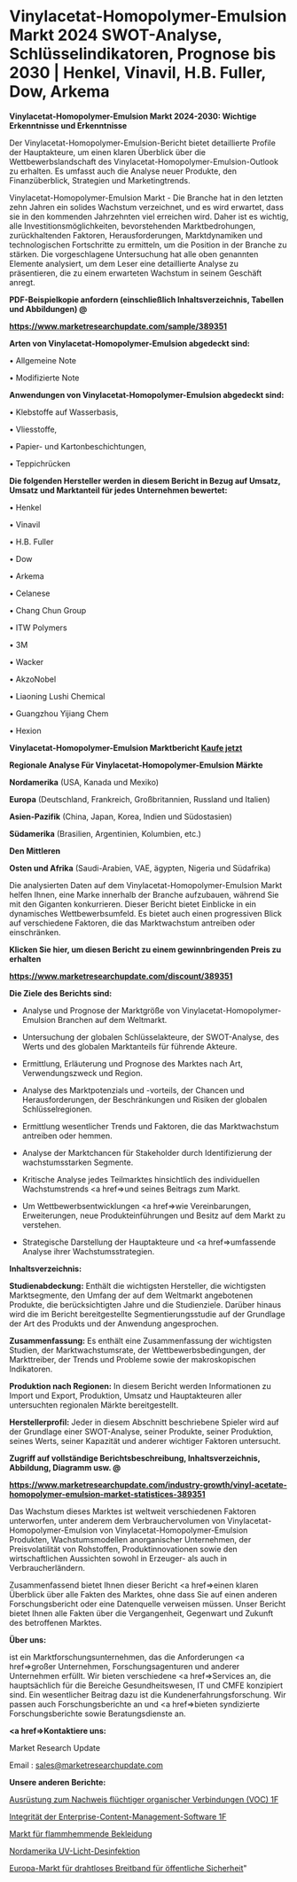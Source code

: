 # Vinylacetat-Homopolymer-Emulsion Markt 2024 SWOT-Analyse, Schlüsselindikatoren, Prognose bis 2030 | Henkel, Vinavil, H.B. Fuller, Dow, Arkema

<strong>Vinylacetat-Homopolymer-Emulsion Markt 2024-2030: Wichtige Erkenntnisse und Erkenntnisse</strong>

Der Vinylacetat-Homopolymer-Emulsion-Bericht bietet detaillierte Profile der Hauptakteure, um einen klaren Überblick über die Wettbewerbslandschaft des Vinylacetat-Homopolymer-Emulsion-Outlook zu erhalten. Es umfasst auch die Analyse neuer Produkte, den Finanzüberblick, Strategien und Marketingtrends.

Vinylacetat-Homopolymer-Emulsion Markt - Die Branche hat in den letzten zehn Jahren ein solides Wachstum verzeichnet, und es wird erwartet, dass sie in den kommenden Jahrzehnten viel erreichen wird. Daher ist es wichtig, alle Investitionsmöglichkeiten, bevorstehenden Marktbedrohungen, zurückhaltenden Faktoren, Herausforderungen, Marktdynamiken und technologischen Fortschritte zu ermitteln, um die Position in der Branche zu stärken. Die vorgeschlagene Untersuchung hat alle oben genannten Elemente analysiert, um dem Leser eine detaillierte Analyse zu präsentieren, die zu einem erwarteten Wachstum in seinem Geschäft anregt.



<strong><b>PDF-Beispielkopie anfordern (einschließlich Inhaltsverzeichnis, Tabellen und Abbildungen) @ </b></strong>

<strong><a href=https://www.marketresearchupdate.com/sample/389351>

<strong>https://www.marketresearchupdate.com/sample/389351</u></a></strong></strong>



<strong>Arten von Vinylacetat-Homopolymer-Emulsion abgedeckt sind:</strong>

• Allgemeine Note

• Modifizierte Note



<strong>Anwendungen von Vinylacetat-Homopolymer-Emulsion abgedeckt sind:</strong>

• Klebstoffe auf Wasserbasis,

• Vliesstoffe,

• Papier- und Kartonbeschichtungen,

• Teppichrücken



<strong>Die folgenden Hersteller werden in diesem Bericht in Bezug auf Umsatz, Umsatz und Marktanteil für jedes Unternehmen bewertet:</strong>

• Henkel

• Vinavil

• H.B. Fuller

• Dow

• Arkema

• Celanese

• Chang Chun Group

• ITW Polymers

• 3M

• Wacker

• AkzoNobel

• Liaoning Lushi Chemical

• Guangzhou Yijiang Chem

• Hexion



<strong>Vinylacetat-Homopolymer-Emulsion Marktbericht <a href=https://www.marketresearchupdate.com/buynow/389351>Kaufe jetzt</a></strong>



<strong>Regionale Analyse Für Vinylacetat-Homopolymer-Emulsion Märkte</strong>



<strong>Nordamerika</strong> (USA, Kanada und Mexiko)



<strong>Europa</strong> (Deutschland, Frankreich, Großbritannien, Russland und Italien)



<strong>Asien-Pazifik</strong> (China, Japan, Korea, Indien und Südostasien)



<strong>Südamerika</strong> (Brasilien, Argentinien, Kolumbien, etc.)



<strong>Den Mittleren</strong> 

<strong>Osten und Afrika</strong> (Saudi-Arabien, VAE, ägypten, Nigeria und Südafrika)

Die analysierten Daten auf dem Vinylacetat-Homopolymer-Emulsion Markt helfen Ihnen, eine Marke innerhalb der Branche aufzubauen, während Sie mit den Giganten konkurrieren. Dieser Bericht bietet Einblicke in ein dynamisches Wettbewerbsumfeld. Es bietet auch einen progressiven Blick auf verschiedene Faktoren, die das Marktwachstum antreiben oder einschränken.



<strong>Klicken Sie hier, um diesen Bericht zu einem gewinnbringenden Preis zu erhalten
</strong>

<strong><a href=https://www.marketresearchupdate.com/discount/389351>https://www.marketresearchupdate.com/discount/389351</b></u></strong></a>



<strong>Die Ziele des Berichts sind:</strong>

- Analyse und Prognose der Marktgröße von Vinylacetat-Homopolymer-Emulsion Branchen auf dem Weltmarkt.

- Untersuchung der globalen Schlüsselakteure, der SWOT-Analyse, des Werts und des globalen Marktanteils für führende Akteure.

- Ermittlung, Erläuterung und Prognose des Marktes nach Art, Verwendungszweck und Region.

- Analyse des Marktpotenzials und -vorteils, der Chancen und Herausforderungen, der Beschränkungen und Risiken der globalen Schlüsselregionen.

- Ermittlung wesentlicher Trends und Faktoren, die das Marktwachstum antreiben oder hemmen.

- Analyse der Marktchancen für Stakeholder durch Identifizierung der wachstumsstarken Segmente.

- Kritische Analyse jedes Teilmarktes hinsichtlich des individuellen Wachstumstrends <a href=>und</a> seines Beitrags zum Markt.

- Um Wettbewerbsentwicklungen <a href=>wie</a> Vereinbarungen, Erweiterungen, neue Produkteinführungen und Besitz auf dem Markt zu verstehen.

- Strategische Darstellung der Hauptakteure und <a href=>umfas</a>sende Analyse ihrer Wachstumsstrategien.



<strong>Inhaltsverzeichnis:</strong>



<strong>Studienabdeckung:</strong> Enthält die wichtigsten Hersteller, die wichtigsten Marktsegmente, den Umfang der auf dem Weltmarkt angebotenen Produkte, die berücksichtigten Jahre und die Studienziele. Darüber hinaus wird die im Bericht bereitgestellte Segmentierungsstudie auf der Grundlage der Art des Produkts und der Anwendung angesprochen.



<strong>Zusammenfassung:</strong> Es enthält eine Zusammenfassung der wichtigsten Studien, der Marktwachstumsrate, der Wettbewerbsbedingungen, der Markttreiber, der Trends und Probleme sowie der makroskopischen Indikatoren.



<strong>Produktion nach Regionen:</strong> In diesem Bericht werden Informationen zu Import und Export, Produktion, Umsatz und Hauptakteuren aller untersuchten regionalen Märkte bereitgestellt.



<strong>Herstellerprofil:</strong> Jeder in diesem Abschnitt beschriebene Spieler wird auf der Grundlage einer SWOT-Analyse, seiner Produkte, seiner Produktion, seines Werts, seiner Kapazität und anderer wichtiger Faktoren untersucht.



<strong><b>Zugriff auf vollständige Berichtsbeschreibung, Inhaltsverzeichnis, Abbildung, Diagramm usw. @ </b></strong>

<strong><a href=https://www.marketresearchupdate.com/industry-growth/vinyl-acetate-homopolymer-emulsion-market-statistices-389351>https://www.marketresearchupdate.com/industry-growth/vinyl-acetate-homopolymer-emulsion-market-statistices-389351</a></strong>

Das Wachstum dieses Marktes ist weltweit verschiedenen Faktoren unterworfen, unter anderem dem Verbrauchervolumen von Vinylacetat-Homopolymer-Emulsion von Vinylacetat-Homopolymer-Emulsion Produkten, Wachstumsmodellen anorganischer Unternehmen, der Preisvolatilität von Rohstoffen, Produktinnovationen sowie den wirtschaftlichen Aussichten sowohl in Erzeuger- als auch in Verbraucherländern.

Zusammenfassend bietet Ihnen dieser Bericht <a href=>einen</a> klaren Überblick über alle Fakten des Marktes, ohne dass Sie auf einen anderen Forschungsbericht oder eine Datenquelle verweisen müssen. Unser Bericht bietet Ihnen alle Fakten über die Vergangenheit, Gegenwart und Zukunft des betroffenen Marktes.



<strong>Über uns:</strong>

 ist ein Marktforschungsunternehmen, das die Anforderungen <a href=>großer</a> Unternehmen, Forschungsagenturen und anderer Unternehmen erfüllt. Wir bieten verschiedene <a href=>Services</a> an, die hauptsächlich für die Bereiche Gesundheitswesen, IT und CMFE konzipiert sind. Ein wesentlicher Beitrag dazu ist die Kundenerfahrungsforschung. Wir passen auch Forschungsberichte an und <a href=>bieten</a> syndizierte Forschungsberichte sowie Beratungsdienste an.



<strong><a href=>Kontaktiere uns:</a></strong>

Market Research Update

Email : sales@marketresearchupdate.com



<strong>Unsere anderen Berichte:</strong>

<a href=https://www.linkedin.com/pulse/volatile-organic-compound-voc-detection-equipment-1f>Ausrüstung zum Nachweis flüchtiger organischer Verbindungen (VOC) 1F</a>

<a href=https://www.linkedin.com/pulse/enterprise-content-management-software-health-1f>Integrität der Enterprise-Content-Management-Software 1F</a>

<a href=https://www.linkedin.com/pulse/flame-retardant-apparel-market-sizing-up-anticipating>Markt für flammhemmende Bekleidung</a>

<a href=https://www.linkedin.com/pulse/north-america-uv-light-disinfection>Nordamerika UV-Licht-Desinfektion</a>

<a href=https://www.linkedin.com/pulse/europe-wireless-broadband-public-safetymarket-see-massive>Europa-Markt für drahtloses Breitband für öffentliche Sicherheit</a>"

